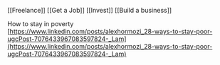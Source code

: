 
[[Freelance]]
[[Get a Job]]
[[Invest]]
[[Build a business]]

How to stay in poverty  
[https://www.linkedin.com/posts/alexhormozi_28-ways-to-stay-poor-ugcPost-7076433967083597824-_Lam](https://www.linkedin.com/posts/alexhormozi_28-ways-to-stay-poor-ugcPost-7076433967083597824-_Lam)